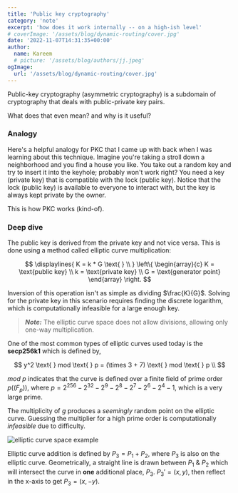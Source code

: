 ```yaml
---
title: 'Public key cryptography'
category: 'note'
excerpt: 'how does it work internally -- on a high-ish level'
# coverImage: '/assets/blog/dynamic-routing/cover.jpg'
date: '2022-11-07T14:31:35+00:00'
author:
  name: Kareem
  # picture: '/assets/blog/authors/jj.jpeg'
ogImage:
  url: '/assets/blog/dynamic-routing/cover.jpg'
---
```


Public-key cryptography (asymmetric cryptography) is a subdomain of cryptography that deals with public-private key pairs.

What does that even mean? and why is it useful?

### Analogy

Here's a helpful analogy for PKC that I came up with back when I was learning about this technique. Imagine you're taking a stroll down a neighborhood and you find a house you like. You take out a random key and try to insert it into the keyhole; probably won't work right? You need a key (private key) that is compatible with the lock (public key). Notice that the lock (public key) is available to everyone to interact with, but the key is always kept private by the owner.

This is how PKC works (kind-of).

### Deep dive

The public key is derived from the private key and not vice versa. This is done using a method called elliptic curve multiplication:

$$
\displaylines{
  K = k * G \text{ } \\
}
\left\{
\begin{array}{c}
  K = \text{public key} \\
  k = \text{private key} \\
  G = \text{generator point}
\end{array}
\right.
$$

Inversion of this operation isn't as simple as dividing $\frac{K}{G}$. Solving for the private key in this scenario requires finding the discrete logarithm, which is computationally infeasible for a large enough key.

> **_Note:_** The elliptic curve space does not allow divisions, allowing only one-way multiplication.

One of the most common types of elliptic curves used today is the **secp256k1** which is defined by,

$$
y^2 \text{ } mod \text{ } p = (\times 3 + 7) \text{ } mod \text{ } p \\
$$

$mod \text{ } p$ indicates that the curve is defined over a finite field of prime order $p((F_{p}))$, where $p = 2^{256}-2^{32}-2^9-2^8-2^7-2^6-2^4-1$, which is a very large prime.

The multiplicity of $g$ produces a *seemingly* random point on the elliptic curve. Guessing the multiplier for a high prime order is computationally *infeasible* due to difficulty.

![elliptic curve space example](./boshd/public/posts/pkc/fig1.png "Elliptic curve space example")

Elliptic curve addition is defined by $P_3=P_1+P_2$, where $P_3$ is also on the elliptic curve. Geometrically, a straight line is drawn between $P_1$ & $P_2$ which will intersect the curve in **one** additional place, $P_3$. $P_3'=(x,y)$, then reflect in the x-axis to get $P_3=(x,-y)$.
